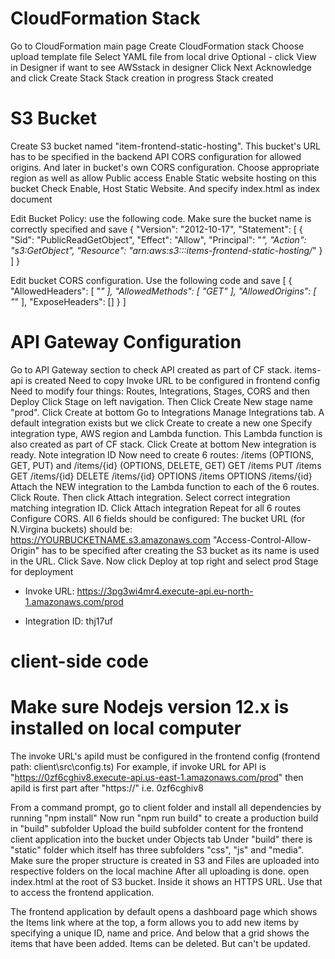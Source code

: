 # CloudFormation Stack

Go to CloudFormation main page
Create CloudFormation stack
Choose upload template file
Select YAML file from local drive
Optional - click View in Designer if want to see AWSstack in designer
Click Next
Acknowledge and click Create Stack
Stack creation in progress
Stack created

# S3 Bucket

Create S3 bucket named "item-frontend-static-hosting". This bucket's URL has to be specified in the backend API CORS configuration for allowed origins. And later in bucket's own CORS configuration. Choose appropriate region as well as allow Public access
Enable Static website hosting on this bucket
Check Enable, Host Static Website. And specify index.html as index document

Edit Bucket Policy: use the following code. Make sure the bucket name is correctly specified and save
{
"Version": "2012-10-17",
"Statement": [
{
"Sid": "PublicReadGetObject",
"Effect": "Allow",
"Principal": "*",
"Action": "s3:GetObject",
"Resource": "arn:aws:s3:::items-frontend-static-hosting/*"
}
]
}

Edit bucket CORS configuration. Use the following code and save
[
{
"AllowedHeaders": [
"*"
],
"AllowedMethods": [
"GET"
],
"AllowedOrigins": [
"*"
],
"ExposeHeaders": []
}
]

# API Gateway Configuration

Go to API Gateway section to check API created as part of CF stack. items-api is created
Need to copy Invoke URL to be configured in frontend config
Need to modify four things: Routes, Integrations, Stages, CORS and then Deploy
Click Stage on left navigation. Then Click Create
New stage name "prod". Click Create at bottom
Go to Integrations
Manage Integrations tab. A default integration exists but we click Create to create a new one
Specify integration type, AWS region and Lambda function. This Lambda function is also created as part of CF stack. Click Create at bottom
New integration is ready. Note integration ID
Now need to create 6 routes: /items (OPTIONS, GET, PUT) and /items/{id} (OPTIONS, DELETE, GET)
GET /items
PUT /items
GET /items/{id}
DELETE /items/{id}
OPTIONS /items
OPTIONS /items/{id}
Attach the NEW integration to the Lambda function to each of the 6 routes. Click Route. Then click Attach integration.
Select correct integration matching integration ID. Click Attach integration
Repeat for all 6 routes
Configure CORS. All 6 fields should be configured:
The bucket URL (for N.Virgina buckets) should be: https://YOURBUCKETNAME.s3.amazonaws.com
"Access-Control-Allow-Origin" has to be specified after creating the S3 bucket as its name is used in the URL. Click Save.
Now click Deploy at top right and select prod Stage for deployment

- Invoke URL: https://3pg3wi4mr4.execute-api.eu-north-1.amazonaws.com/prod

- Integration ID: thj17uf

# client-side code

# Make sure Nodejs version 12.x is installed on local computer

The invoke URL's apiId must be configured in the frontend config (frontend path: client\src\config.ts)
For example, if invoke URL for API is "https://0zf6cghiv8.execute-api.us-east-1.amazonaws.com/prod" then apiId is first part after "https://" i.e. 0zf6cghiv8

From a command prompt, go to client folder and install all dependencies by running "npm install"
Now run "npm run build" to create a production build in "build" subfolder
Upload the build subfolder content for the frontend client application into the bucket under Objects tab
Under "build" there is "static" folder which itself has three subfolders "css", "js" and "media". Make sure the proper structure is created in S3 and Files are uploaded into respective folders on the local machine
After all uploading is done. open index.html at the root of S3 bucket. Inside it shows an HTTPS URL. Use that to access the frontend application.

The frontend application by default opens a dashboard page which shows the Items link where at the top, a form allows you to add new items by specifying a unique ID, name and price. And below that a grid shows the items that have been added. Items can be deleted. But can't be updated.
